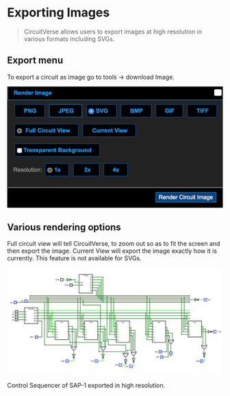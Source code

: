 # Exporting Images

> CircuitVerse allows users to export images at high resolution in various formats including SVGs.

## Export menu

To export a circuit as image go to tools &rightarrow; download Image.

![Subcircuit Menu](https://github.com/CircuitVerse/CircuitVerseDocs/blob/master/docs/images/render_options.png)

## Various rendering options

Full circuit view will tell CircuitVerse, to zoom out so as to fit the screen and then export the image.
Current View will export the image exactly how it is currently. This feature is not available for SVGs.

![CS-SAP](https://github.com/CircuitVerse/CircuitVerseDocs/blob/master/docs/images/CS-SAP.png)

Control Sequencer of SAP-1 exported in high resolution.
